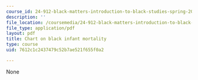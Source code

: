 ```yaml
---
course_id: 24-912-black-matters-introduction-to-black-studies-spring-2017
description: ''
file_location: /coursemedia/24-912-black-matters-introduction-to-black-studies-spring-2017/7612c1c2437479c52b7ae521f655f0a2_MIT24_912s17_chomsky_mortality.pdf
file_type: application/pdf
layout: pdf
title: Chart on black infant mortality
type: course
uid: 7612c1c2437479c52b7ae521f655f0a2

---
```

None